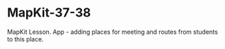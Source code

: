 # MapKit-37-38
MapKit Lesson. App - adding places for meeting and routes from students to this place.
